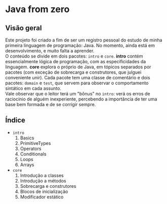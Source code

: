 # Java from zero
## Visão geral
Este projeto foi criado a fim de ser um registro pessoal do estudo de minha primeira linguagem de
programação: Java. No momento, ainda está em desenvolvimento, e muito falta a aprender. <br>
O conteúdo se divide em dois pacotes: `intro` e `core`. **intro** contém essencialmente lógica de
programação, com as especificidades da linguagem. **core** explora o próprio de Java, em
tópicos separados por pacotes (com exceção de sobrecarga e construtores, que julguei conveniente
unir). Cada pacote tem uma classe de comentário e dois pacotes: `domain` e `test`, que servem
para observar o comportamento sintático em cada assunto. <br>
Vale observar que o leitor terá um "bônus" no `intro`: verá os erros de raciocínio de alguém
inexperiente, percebendo a importância de ter uma base bem formada e de se corrigir sempre.
## Índice
- `intro`
  1. Basics
  2. PrimitiveTypes
  3. Operators
  4. Conditionals
  5. Loops
  6. Arrays
- `core`
  1. Introdução a classes
  2. Introdução a métodos
  3. Sobrecarga e construtores
  4. Blocos de inicialização
  5. Modificador estático